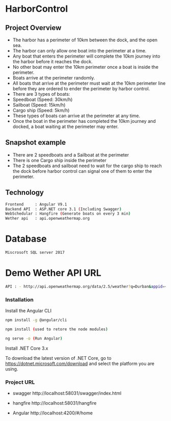 # HarborControl

## Project Overview 

- The harbor has a perimeter of 10km between the dock, and the open sea.
-	The harbor can only allow one boat into the perimeter at a time.
-	Any boat that enters the perimeter will complete the 10km journey into the harbor before it reaches the dock.
-	No other boat may enter the 10km perimeter once a boat is inside the perimeter.
-	Boats arrive at the perimeter randomly.
-	All boats that arrive at the perimeter must wait at the 10km perimeter line before they are ordered to ender the perimeter by harbor control.
-	There are 3 types of boats:
-	Speedboat	(Speed: 30km/h)
-	Sailboat (Speed: 15km/h)
-	Cargo ship (Speed: 5km/h)
-	These types of boats can arrive at the perimeter at any time.
-	Once the boat in the perimeter has completed the 10km journey and docked, a boat waiting at the perimeter may enter.


## Snapshot example

-	There are 2 speedboats and a Sailboat at the perimeter
-	There is one Cargo ship inside the perimeter
-  The 2 speedboats and sailboat need to wait for the cargo ship to reach the dock before harbor control can signal one of them to enter the perimeter.

## Technology 


```sh
Frontend     : Angular V9.1
Backend API  : ASP.NET core 3.1 (Including Swagger)
WebSchedular : Hangfire (Generate boats on every 3 min)
Wether api   : api.openweathermap.org
```
# Database
```sh
Miscrosoft SQL server 2017
```

# Demo Wether API URL 

```sh
API : - http://api.openweathermap.org/data/2.5/weather?q=Durban&appid=<APIKey>
```

### Installation

Install the Angular CLI

```sh
npm install -g @angular/cli
```
```sh
npm install (used to retore the node modules)
```

```sh
ng serve -o (Run Angular)
```

Install .NET Core 3.x

To download the latest version of .NET Core, go to https://dotnet.microsoft.com/download and select the platform you are using.

### Project URL 
- swagger
http://localhost:58031/swagger/index.html

- hangfire
http://localhost:58031/hangfire

- Angular 
http://localhost:4200/#/home





